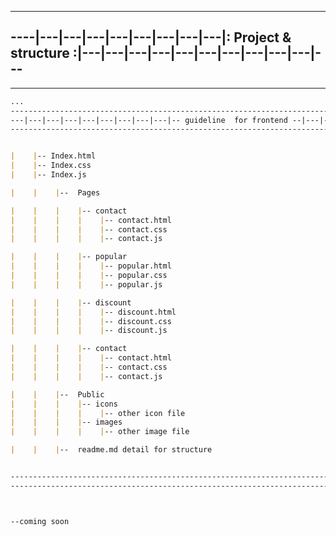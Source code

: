 --------------------------------------------------------------------------------------------------------
----|---|---|---|---|---|---|---|---|: Project & structure :|---|---|---|---|---|---|---|---|---|---|---
--------------------------------------------------------------------------------------------------------
---------------------------------------------------------------------------------------------------------------------------------------------------

```md
...
--------------------------------------------------------------------------------------------------------------------------
---|---|---|---|---|---|---|---|---|-- guideline  for frontend --|---|---|---|---|---|---|---|---|---|---|---|---|---|---|
--------------------------------------------------------------------------------------------------------------------------


|    |-- Index.html
|    |-- Index.css
|    |-- Index.js

|    |    |--  Pages

|    |    |    |-- contact
|    |    |    |    |-- contact.html
|    |    |    |    |-- contact.css
|    |    |    |    |-- contact.js

|    |    |    |-- popular
|    |    |    |    |-- popular.html
|    |    |    |    |-- popular.css
|    |    |    |    |-- popular.js

|    |    |    |-- discount
|    |    |    |    |-- discount.html
|    |    |    |    |-- discount.css
|    |    |    |    |-- discount.js

|    |    |    |-- contact
|    |    |    |    |-- contact.html
|    |    |    |    |-- contact.css
|    |    |    |    |-- contact.js

|    |    |--  Public
|    |    |    |-- icons
|    |    |    |    |-- other icon file
|    |    |    |-- images
|    |    |    |    |-- other image file

|    |    |--  readme.md detail for structure


---------------------------------------------------------------------------------------------------------------------------------------------------|---|---|---|---|---|---|---|---|---|---|---|---|---|---|---|-- guideline  for backend  --|---|---|---|---|---|---|---|---|---|---|---|---|---|---|
---------------------------------------------------------------------------------------------------------------------------------------------------



--coming soon

